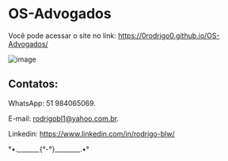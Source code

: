 # OS-Advogados

Você pode acessar o site no link: https://0rodrigo0.github.io/OS-Advogados/

![image](https://user-images.githubusercontent.com/87920248/140663372-6e2a7e85-65ad-4d63-bfcb-a673a562fa3e.png)

## Contatos:

WhatsApp: 51 984065069.

E-mail: rodrigobl1@yahoo.com.br.

Linkedin: https://www.linkedin.com/in/rodrigo-blw/

°•._______{°-°}________.•°
